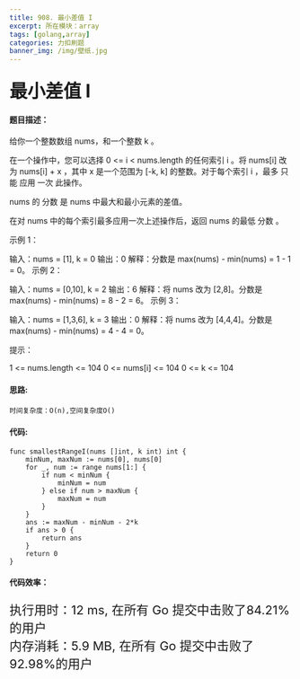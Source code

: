 ```yaml
---
title: 908. 最小差值 I
excerpt: 所在模块：array
tags: [golang,array]
categories: 力扣刷题
banner_img: /img/壁纸.jpg
---
```


### <font size=6px>最小差值 I</font>

#### 题目描述：

给你一个整数数组 nums，和一个整数 k 。

在一个操作中，您可以选择 0 <= i < nums.length 的任何索引 i 。将 nums[i] 改为 nums[i] + x ，其中 x 是一个范围为 [-k, k] 的整数。对于每个索引 i ，最多 只能 应用 一次 此操作。

nums 的 分数 是 nums 中最大和最小元素的差值。 

在对  nums 中的每个索引最多应用一次上述操作后，返回 nums 的最低 分数 。

 

示例 1：

输入：nums = [1], k = 0
输出：0
解释：分数是 max(nums) - min(nums) = 1 - 1 = 0。
示例 2：

输入：nums = [0,10], k = 2
输出：6
解释：将 nums 改为 [2,8]。分数是 max(nums) - min(nums) = 8 - 2 = 6。
示例 3：

输入：nums = [1,3,6], k = 3
输出：0
解释：将 nums 改为 [4,4,4]。分数是 max(nums) - min(nums) = 4 - 4 = 0。


提示：

1 <= nums.length <= 104
0 <= nums[i] <= 104
0 <= k <= 104

#### 思路:

```
时间复杂度：O(n),空间复杂度O()
```



#### 代码:

```golang
func smallestRangeI(nums []int, k int) int {
    minNum, maxNum := nums[0], nums[0]
    for _, num := range nums[1:] {
        if num < minNum {
            minNum = num
        } else if num > maxNum {
            maxNum = num
        }
    }
    ans := maxNum - minNum - 2*k
    if ans > 0 {
        return ans
    }
    return 0
}
```

#### 代码效率：

<p class="note note-primary"; style="font-size:22px">
   执行用时：12 ms, 在所有 Go 提交中击败了84.21%的用户<br>
   内存消耗：5.9 MB, 在所有 Go 提交中击败了92.98%的用户
</p>



